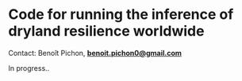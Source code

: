 # Code for running the inference of dryland resilience worldwide

Contact: Benoît Pichon, **benoit.pichon0@gmail.com**

In progress..